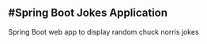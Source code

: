 #Spring Boot Jokes Application
-------------------------------
Spring Boot web app to display random chuck norris jokes